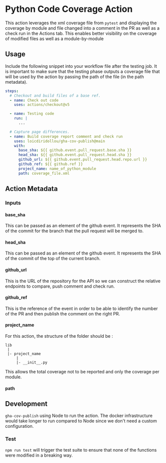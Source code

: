 # Python Code Coverage Action

This action leverages the xml coverage file from `pytest` and displaying the
coverage by module and file changed into a comment in the PR as well as a check
run in the Actions tab. This enables better visibility on the coverage of
modified files as well as a module-by-module

## Usage

Include the following snippet into your workflow file after the testing job.
It is important to make sure that the testing phase outputs a coverage file
that will be used by the action by passing the path of the file (in the path
metadata).

```yaml
steps:
  # Checkout and build files of a base ref.
  - name: Check out code
    uses: actions/checkout@v5

  - name: Testing code
    run: |
      ...

  # Capture page differences.
  - name: Build coverage report comment and check run
    uses: loicdiridollou/gha-cov-publish@main
    with:
      base_sha: ${{ github.event.pull_request.base.sha }}
      head_sha: ${{ github.event.pull_request.head.sha }}
      github_url: ${{ github.event.pull_request.head.repo.url }}
      github_ref: ${{ github.ref }}
      project_name: name_of_python_module
      path: coverage_file.xml
```

## Action Metadata

### Inputs

#### base_sha

This can be passed as an element of the github event. It represents the SHA
of the commit for the branch that the pull request will be merged to.

#### head_sha

This can be passed as an element of the github event. It represents the SHA
of the commit of the top of the current branch.

#### github_url

This is the URL of the repository for the API so we can construct the relative
endpoints to compare, push comment and check run.

#### github_ref

This is the reference of the event in order to be able to identify the number
of the PR and then publish the comment on the right PR.

#### project_name

For this action, the structure of the folder should be :

```
lib
 |
 |- project_name
     |
     |- __init__.py
```

This allows the total coverage not to be reported and only the coverage per
module.

#### path

## Development

`gha-cov-publish` using Node to run the action. The docker infrastructure would
take longer to run compared to Node since we don't need a custom configuration.

### Test

`npm run test` will trigger the test suite to ensure that none of the functions
were modified in a breaking way.
